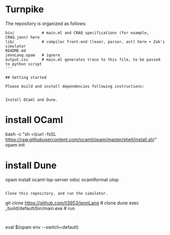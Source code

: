 # Turnpike

The repository is organized as follows:

```
bin/            # main.ml and CRAQ specifications (for example, CRAQ.jenn) here
lib/            # compiler front-end (lexer, parser, ast) here + Zak's simulator
README.md       
jennLang.opam   # ignore
output.csv      # main.ml generates trace to this file, to be passed to python script
'''

## Getting started

Please build and install dependencies following instructions:


Install OCaml and Dune.
```
# install OCaml
bash -c "sh <(curl -fsSL https://raw.githubusercontent.com/ocaml/opam/master/shell/install.sh)"
opam init 

# install Dune
opam install ocaml-lsp-server odoc ocamlformat utop
```

Clone this repository, and run the simulator.
```
git clone https://github.com/jl3953/jennLang # clone
dune exec \_build/default/bin/main.exe # run
```


```
eval $(opam env --switch=default)
```
